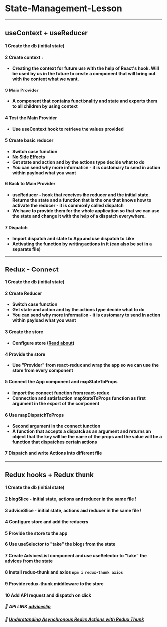 # State-Management-Lesson

---

## useContext + useReducer

#### 1 Create the db (initial state)

#### 2 Create context :

- **Creating the context for future use with the help of React's hook. Will be used by us in the future to create a component that will bring out with the context what we want.**

#### 3 Main Provider

- **A component that contains functionality and state and exports them to all children by using context**

#### 4 Test the Main Provider

- **Use useContext hook to retrieve the values provided**

#### 5 Create basic reducer

- **Switch case function**
- **No Side Effects**
- **Get state and action and by the actions type decide what to do**
- **You can send why more information - it is customary to send in action within payload what you want**

#### 6 Back to Main Provider

- **useReducer - hook that receives the reducer and the initial state. Returns the state and a function that is the one that knows how to activate the reducer - it is commonly called dispatch**
- **We have to provide them for the whole application so that we can use the state and change it with the help of a dispatch everywhere.**

#### 7 Dispatch

- **Import dispatch and state to App and use dispatch to Like**
- **Activating the function by writing actions in it (can also be set in a separate file)**

---

## Redux - Connect

#### 1 Create the db (initial state)

#### 2 Create Reducer

- **Switch case function**
- **Get state and action and by the actions type decide what to do**
- **You can send why more information - it is customary to send in action within payload what you want**

#### 3 Create the store

- **Configure store ([Read about](https://redux-toolkit.js.org/api/configureStore))**

#### 4 Provide the store

- **Use "Provider" from react-redux and wrap the app so we can use the store from every component**

#### 5 Connect the App component and mapStateToProps

- **Import the connect function from react-redux**
- **Connection and satisfaction mapStateToProps function as first argument in the export of the component**

#### 6 Use mapDispatchToProps

- **Second argument in the connect function**
- **A function that accepts a dispatch as an argument and returns an object that the key will be the name of the props and the value will be a function that dispatches certain actions**

#### 7 Dispatch and write Actions into different file

---

## Redux hooks + Redux thunk

#### 1 Create the db (initial state)

#### 2 blogSlice - initial state, actions and reducer in the same file !

#### 3 adviceSlice - initial state, actions and reducer in the same file !

#### 4 Configure store and add the reducers

#### 5 Provide the store to the app

#### 6 Use useSelector to "take" the blogs from the state

#### 7 Create AdvicesList component and use useSelector to "take" the advices from the state

#### 8 Install redux-thunk and axios `npm i redux-thunk axios`

#### 9 Provide redux-thunk middleware to the store

#### 10 Add API request and dispatch on click

##### 🔗 API LINK [adviceslip](https://api.adviceslip.com/#top)

##### 🔗 [Understanding Asynchronous Redux Actions with Redux Thunk](https://www.digitalocean.com/community/tutorials/redux-redux-thunk)
